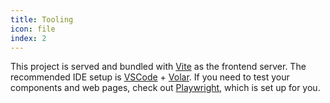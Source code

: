 ```yaml
---
title: Tooling
icon: file
index: 2
---
```


This project is served and bundled with [Vite](https://vitejs.dev/guide/features.html) as the frontend server. The recommended IDE setup is [VSCode](https://code.visualstudio.com/) + [Volar](https://github.com/johnsoncodehk/volar). If you need to test your components and web pages, check out [Playwright](https://playwright.dev), which is set up for you.